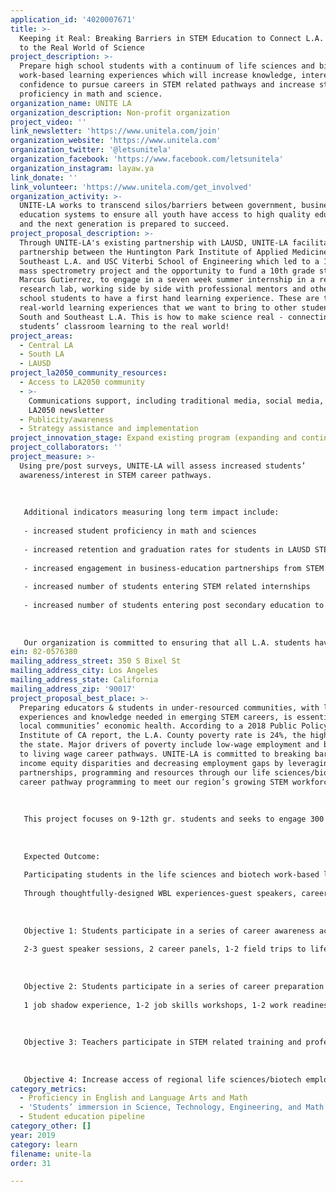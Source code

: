 ```yaml
---
application_id: '4020007671'
title: >-
  Keeping it Real: Breaking Barriers in STEM Education to Connect L.A. Students
  to the Real World of Science
project_description: >-
  Prepare high school students with a continuum of life sciences and biotech
  work-based learning experiences which will increase knowledge, interest, and
  confidence to pursue careers in STEM related pathways and increase students’
  proficiency in math and science.
organization_name: UNITE LA
organization_description: Non-profit organization
project_video: ''
link_newsletter: 'https://www.unitela.com/join'
organization_website: 'https://www.unitela.com'
organization_twitter: '@letsunitela'
organization_facebook: 'https://www.facebook.com/letsunitela'
organization_instagram: layaw.ya
link_donate: ''
link_volunteer: 'https://www.unitela.com/get_involved'
organization_activity: >-
  UNITE-LA works to transcend silos/barriers between government, business &
  education systems to ensure all youth have access to high quality education
  and the next generation is prepared to succeed.
project_proposal_description: >-
  Through UNITE-LA's existing partnership with LAUSD, UNITE-LA facilitated a
  partnership between the Huntington Park Institute of Applied Medicine in
  Southeast L.A. and USC Viterbi School of Engineering which led to a 10th grade
  mass spectrometry project and the opportunity to fund a 10th grade student,
  Marcus Gutierrez, to engage in a seven week summer internship in a real
  research lab, working side by side with professional mentors and other high
  school students to have a first hand learning experience. These are the
  real-world learning experiences that we want to bring to other students in
  South and Southeast L.A. This is how to make science real - connecting the
  students’ classroom learning to the real world!
project_areas:
  - Central LA
  - South LA
  - LAUSD
project_la2050_community_resources:
  - Access to LA2050 community
  - >-
    Communications support, including traditional media, social media, and
    LA2050 newsletter
  - Publicity/awareness
  - Strategy assistance and implementation
project_innovation_stage: Expand existing program (expanding and continuing ongoing successful projects)
project_collaborators: ''
project_measure: >-
  Using pre/post surveys, UNITE-LA will assess increased students’
  awareness/interest in STEM career pathways.
   
   
   
   Additional indicators measuring long term impact include:
   
   - increased student proficiency in math and sciences
   
   - increased retention and graduation rates for students in LAUSD STEM related pathways
   
   - increased engagement in business-education partnerships from STEM related industry partners
   
   - increased number of students entering STEM related internships
   
   - increased number of students entering post secondary education to pursue STEM and certificates and degrees
   
   
   
   Our organization is committed to ensuring that all L.A. students have access to equitable outcomes and access to the opportunities needed to succeed in college and careers. UNITE-LA is confronting income and economic disparities within our neediest communities by promoting learning models that will produce the region’s talent for its emerging STEM workforce and related industries.
ein: 82-0576380
mailing_address_street: 350 S Bixel St
mailing_address_city: Los Angeles
mailing_address_state: California
mailing_address_zip: '90017'
project_proposal_best_place: >-
  Preparing educators & students in under-resourced communities, with learning
  experiences and knowledge needed in emerging STEM careers, is essential to our
  local communities’ economic health. According to a 2018 Public Policy
  Institute of CA report, the L.A. County poverty rate is 24%, the highest in
  the state. Major drivers of poverty include low-wage employment and barriers
  to living wage career pathways. UNITE-LA is committed to breaking barriers to
  income equity disparities and decreasing employment gaps by leveraging
  partnerships, programming and resources through our life sciences/biotech
  career pathway programming to meet our region’s growing STEM workforce needs.
   
   
   
   This project focuses on 9-12th gr. students and seeks to engage 300 students in life sciences/biotech pathways at Orthopaedic Hospital Medical Magnet High School and Huntington Park Institute of Applied Medicine. 
   
   
   
   Expected Outcome:
   
   Participating students in the life sciences and biotech work-based learning (WBL) experiences will increase their knowledge, interest, and confidence to pursue careers in STEM related pathways, as well as expanded networks with industry professionals. 
   
   Through thoughtfully-designed WBL experiences-guest speakers, career fairs, company tours, job shadowing, professional development, job skills training and internships- that align with their curriculum, UNITE-LA increases students’ STEM proficiency.
   
   
   
   Objective 1: Students participate in a series of career awareness activities: 
   
   2-3 guest speaker sessions, 2 career panels, 1-2 field trips to life sciences/biotech employers, and 1 student showcase (students showcase their knowledge of biotech & industry professionals assess students’ understanding of life sciences and careers in STEM) (Fall 2019) 
   
   
   
   Objective 2: Students participate in a series of career preparation activities:
   
   1 job shadow experience, 1-2 job skills workshops, 1-2 work readiness certification assessments, 1-2 hands-on lab experiments (Winter 2020)
   
   
   
   Objective 3: Teachers participate in STEM related training and professional development activities: 1-2 teachers are connected to partnerships with real industry professionals to support students’ experiential learning projects, 1-2 teachers participate in professional development workshops related to the life sciences/biotech, 1-2 teachers participate in an externship at a local biotech lab. (School year continuous: Aug. 2019-June 2020)
   
   
   
   Objective 4: Increase access of regional life sciences/biotech employers in local talent and workforce development through their participation in work-based learning. Activities include: build 2-3 business education partnerships to support students from underserved communities interested in the life sciences and biotech industries, 4-5 regional biotech employers participate in work readiness assessment programming, develop 1-2 champions in biotech to influence increased industry support for work-based learning (School year continuous: Aug. 2019-June 2020)
category_metrics:
  - Proficiency in English and Language Arts and Math
  - 'Students’ immersion in Science, Technology, Engineering, and Math content'
  - Student education pipeline
category_other: []
year: 2019
category: learn
filename: unite-la
order: 31

---
```

